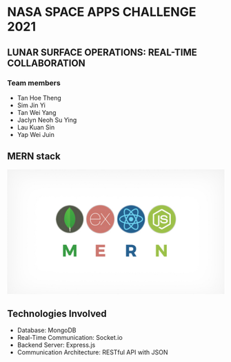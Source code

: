 # NASA SPACE APPS CHALLENGE 2021

## LUNAR SURFACE OPERATIONS: REAL-TIME COLLABORATION

### Team members

- Tan Hoe Theng
- Sim Jin Yi
- Tan Wei Yang
- Jaclyn Neoh Su Ying
- Lau Kuan Sin
- Yap Wei Juin

## MERN stack

![Login](./Image/MERN%20Stack.jpeg)

## Technologies Involved

- Database: MongoDB
- Real-Time Communication: Socket.io
- Backend Server: Express.js
- Communication Architecture: RESTful API with JSON
